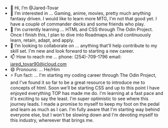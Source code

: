 - 👋 Hi, I’m @Jared-Tovar
- 👀 I’m interested in ... Gaming, anime, movies, pretty much anything fantasy driven. I would like to learn more MTG, I'm not that good yet. I have a couple of commander decks and some friends who play. 
- 🌱 I’m currently learning ... HTML and CSS through The Odin Project. Once I finish this, I plan to dive into Roadmaps.sh and continuously learn, retain, adapt, and apply. 
- 💞️ I’m looking to collaborate on ... anything that'll help contribute to my skill set. I'm new and look forward to starting a new career.
- 📫 How to reach me ... phone: (254)-709-1796
                         email: jared_tovar90@icloud.com
- 😄 Pronouns: ... He/Him
- ⚡ Fun fact: ...
  I'm starting my coding career through The Odin Project, and I've found it so far to be a great resource to introduce 
me to concepts of html. Soon we'll be starting CSS and up to this point I have enjoyed everything TOP has made me do. 
I'm learning at a fast pace and it's exciting to say the least. I'm super optimistic to see where this journey leads. 
I made a promise to myself to keep my foot on the pedal and learn as much as I can. I'm fully aware that I'm starting
way behind everyone else, but I won't be slowing down and I'm devoting myself to this industry, whereever that brings me.

<!--- Jared-Tovar/Jared-Tovar is a ✨ special ✨ repository because its `README.md` (this file) appears on your GitHub profile.
You can click the Preview link to take a look at your changes.
--->
